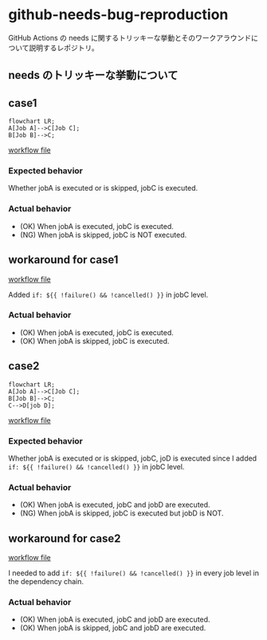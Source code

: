# github-needs-bug-reproduction

GitHub Actions の needs に関するトリッキーな挙動とそのワークアラウンドについて説明するレポジトリ。

## needs のトリッキーな挙動について


## case1

```mermaid
flowchart LR;
A[Job A]-->C[Job C];
B[Job B]-->C;
```

[workflow file](.github/workflows/case1_with_one_dependency.yml)

### Expected behavior
Whether jobA is executed or is skipped, jobC is executed.

### Actual behavior
- (OK) When jobA is executed, jobC is executed.
- (NG) When jobA is skipped, jobC is NOT executed.

## workaround for case1
[workflow file](.github/workflows/case1_workaround.yml)

Added `if: ${{ !failure() && !cancelled() }}` in jobC level.

### Actual behavior
- (OK) When jobA is executed, jobC is executed.
- (OK) When jobA is skipped, jobC is executed.

## case2

```mermaid
flowchart LR;
A[Job A]-->C[Job C];
B[Job B]-->C;
C-->D[job D];
```

[workflow file](.github/workflows/case2_with_some_dependencies.yml)

### Expected behavior
Whether jobA is executed or is skipped, jobC, joD is executed since I added `if: ${{ !failure() && !cancelled() }}` in jobC level.

### Actual behavior
- (OK) When jobA is executed, jobC and jobD are executed.
- (NG) When jobA is skipped, jobC is executed but jobD is NOT.

## workaround for case2
[workflow file](.github/workflows/case2_workaround1.yml)

I needed to add `if: ${{ !failure() && !cancelled() }}` in every job level in the dependency chain.

### Actual behavior
- (OK) When jobA is executed, jobC and jobD are executed.
- (OK) When jobA is skipped, jobC and jobD are executed.
